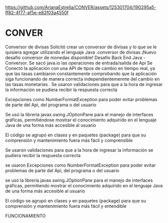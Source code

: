 
https://github.com/ArianaEstrella/CONVER/assets/125301704/190295a5-ff82-4f77-af5e-e82f03a4550f
# CONVER
Conversor de divisas
Solicitó crear un conversor de divisas y lo que se le quisiera agregar utilizando el lenguaje Java .conversor de divisas ¡Nuevo desafío conversor de monedas disponible! Desafío Back End Java - Conversor. Se sacó java.io las operaciones de entrada/salida de Api Se Conectó la aplicación con una API de tipos de cambio en tiempo real, ya que las tasas cambiaron constantemente comprobando que la aplicación siga funcionando de manera correcta independientemennte del cambio en las tasas monetarias . Se usaron validaciones para que a la hora de ingresar la información se pudiera recibir la respuesta correcta

Excepciones como NumberFormatException para poder evitar problemas de parte del Api, del programa o del usuario

Se usó la librería javax.swing.JOptionPane para el manejo de interfaces gráficas, permitiéndose mostrar el conocimiento adquirido en el lenguaje Java de una forma más accesible al usuario

El código se agrupó en clases y en paquetes (package) para que su comprensión y mantenimiento fuera más fácil y comprensible


Se usaron validaciones para que a la hora de ingresar la información se pudiera recibir la respuesta correcta

se usaron Excepciones como NumberFormatException para poder evitar problemas de parte del Api, del programa o del usuario

se usó la librería javax.swing.JOptionPane para el manejo de interfaces gráficas, permitiendo mostrar el conocimiento adquirido en el lenguaje Java de una forma más accesible al usuario

El código se agrupó en clases y en paquetes (package) para que su comprensión y mantenimiento fuera más fácil y entendible

FUNCIONAMIENTO


